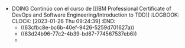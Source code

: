 - DOING Continúo con el curso de [[IBM Professional Certificate of DevOps and Software Engineering/Introduction to TDD]]
  :LOGBOOK:
  CLOCK: [2023-01-26 Thu 09:24:39]
  :END:
	- ((63cfbc8e-bc6b-40ef-9426-5259d701627a))
	- ((63d24b96-77c2-4b39-bd87-774567537eb6))
	-